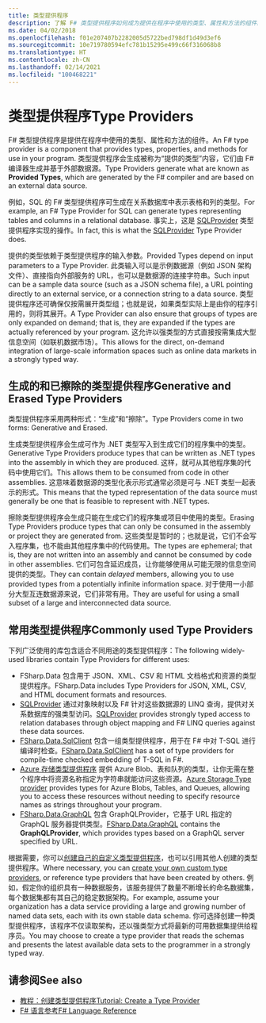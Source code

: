 ```yaml
---
title: 类型提供程序
description: 了解 F# 类型提供程序如何成为提供在程序中使用的类型、属性和方法的组件。
ms.date: 04/02/2018
ms.openlocfilehash: f01e207407b2282005d5722bed798df1d49d3ef6
ms.sourcegitcommit: 10e719780594efc781b15295e499c66f316068b8
ms.translationtype: HT
ms.contentlocale: zh-CN
ms.lasthandoff: 02/14/2021
ms.locfileid: "100468221"
---
```

# <a name="type-providers"></a><span data-ttu-id="eb606-103">类型提供程序</span><span class="sxs-lookup"><span data-stu-id="eb606-103">Type Providers</span></span>

<span data-ttu-id="eb606-104">F# 类型提供程序是提供在程序中使用的类型、属性和方法的组件。</span><span class="sxs-lookup"><span data-stu-id="eb606-104">An F# type provider is a component that provides types, properties, and methods for use in your program.</span></span> <span data-ttu-id="eb606-105">类型提供程序会生成被称为“提供的类型”内容，它们由 F# 编译器生成并基于外部数据源。</span><span class="sxs-lookup"><span data-stu-id="eb606-105">Type Providers generate what are known as **Provided Types**, which are generated by the F# compiler and are based on an external data source.</span></span>

<span data-ttu-id="eb606-106">例如，SQL 的 F# 类型提供程序可生成在关系数据库中表示表格和列的类型。</span><span class="sxs-lookup"><span data-stu-id="eb606-106">For example, an F# Type Provider for SQL can generate types representing tables and columns in a relational database.</span></span> <span data-ttu-id="eb606-107">事实上，这是 [SQLProvider](https://fsprojects.github.io/SQLProvider/) 类型提供程序实现的操作。</span><span class="sxs-lookup"><span data-stu-id="eb606-107">In fact, this is what the [SQLProvider](https://fsprojects.github.io/SQLProvider/) Type Provider does.</span></span>

<span data-ttu-id="eb606-108">提供的类型依赖于类型提供程序的输入参数。</span><span class="sxs-lookup"><span data-stu-id="eb606-108">Provided Types depend on input parameters to a Type Provider.</span></span> <span data-ttu-id="eb606-109">此类输入可以是示例数据源（例如 JSON 架构文件）、直接指向外部服务的 URL，也可以是数据源的连接字符串。</span><span class="sxs-lookup"><span data-stu-id="eb606-109">Such input can be a sample data source (such as a JSON schema file), a URL pointing directly to an external service, or a connection string to a data source.</span></span> <span data-ttu-id="eb606-110">类型提供程序还可确保仅按需展开类型组；也就是说，如果类型实际上是由你的程序引用的，则将其展开。</span><span class="sxs-lookup"><span data-stu-id="eb606-110">A Type Provider can also ensure that groups of types are only expanded on demand; that is, they are expanded if the types are actually referenced by your program.</span></span> <span data-ttu-id="eb606-111">这允许以强类型的方式直接按需集成大型信息空间（如联机数据市场）。</span><span class="sxs-lookup"><span data-stu-id="eb606-111">This allows for the direct, on-demand integration of large-scale information spaces such as online data markets in a strongly typed way.</span></span>

## <a name="generative-and-erased-type-providers"></a><span data-ttu-id="eb606-112">生成的和已擦除的类型提供程序</span><span class="sxs-lookup"><span data-stu-id="eb606-112">Generative and Erased Type Providers</span></span>

<span data-ttu-id="eb606-113">类型提供程序采用两种形式：“生成”和“擦除”。</span><span class="sxs-lookup"><span data-stu-id="eb606-113">Type Providers come in two forms: Generative and Erased.</span></span>

<span data-ttu-id="eb606-114">生成类型提供程序会生成可作为 .NET 类型写入到生成它们的程序集中的类型。</span><span class="sxs-lookup"><span data-stu-id="eb606-114">Generative Type Providers produce types that can be written as .NET types into the assembly in which they are produced.</span></span> <span data-ttu-id="eb606-115">这样，就可从其他程序集的代码中使用它们。</span><span class="sxs-lookup"><span data-stu-id="eb606-115">This allows them to be consumed from code in other assemblies.</span></span> <span data-ttu-id="eb606-116">这意味着数据源的类型化表示形式通常必须是可与 .NET 类型一起表示的形式。</span><span class="sxs-lookup"><span data-stu-id="eb606-116">This means that the typed representation of the data source must generally be one that is feasible to represent with .NET types.</span></span>

<span data-ttu-id="eb606-117">擦除类型提供程序会生成只能在生成它们的程序集或项目中使用的类型。</span><span class="sxs-lookup"><span data-stu-id="eb606-117">Erasing Type Providers produce types that can only be consumed in the assembly or project they are generated from.</span></span> <span data-ttu-id="eb606-118">这些类型是暂时的；也就是说，它们不会写入程序集，也不能由其他程序集中的代码使用。</span><span class="sxs-lookup"><span data-stu-id="eb606-118">The types are ephemeral; that is, they are not written into an assembly and cannot be consumed by code in other assemblies.</span></span> <span data-ttu-id="eb606-119">它们可包含延迟成员，让你能够使用从可能无限的信息空间提供的类型。</span><span class="sxs-lookup"><span data-stu-id="eb606-119">They can contain *delayed* members, allowing you to use provided types from a potentially infinite information space.</span></span> <span data-ttu-id="eb606-120">对于使用一小部分大型互连数据源来说，它们非常有用。</span><span class="sxs-lookup"><span data-stu-id="eb606-120">They are useful for using a small subset of a large and interconnected data source.</span></span>

## <a name="commonly-used-type-providers"></a><span data-ttu-id="eb606-121">常用类型提供程序</span><span class="sxs-lookup"><span data-stu-id="eb606-121">Commonly used Type Providers</span></span>

<span data-ttu-id="eb606-122">下列广泛使用的库包含适合不同用途的类型提供程序：</span><span class="sxs-lookup"><span data-stu-id="eb606-122">The following widely-used libraries contain Type Providers for different uses:</span></span>

- <span data-ttu-id="eb606-123">FSharp.Data 包含用于 JSON、XML、CSV 和 HTML 文档格式和资源的类型提供程序。</span><span class="sxs-lookup"><span data-stu-id="eb606-123">FSharp.Data includes Type Providers for JSON, XML, CSV, and HTML document formats and resources.</span></span>
- <span data-ttu-id="eb606-124">[SQLProvider](https://fsprojects.github.io/SQLProvider/) 通过对象映射以及 F# 针对这些数据源的 LINQ 查询，提供对关系数据库的强类型访问。</span><span class="sxs-lookup"><span data-stu-id="eb606-124">[SQLProvider](https://fsprojects.github.io/SQLProvider/) provides strongly typed access to relation databases through object mapping and F# LINQ queries against these data sources.</span></span>
- <span data-ttu-id="eb606-125">[FSharp.Data.SqlClient](https://fsprojects.github.io/FSharp.Data.SqlClient/) 包含一组类型提供程序，用于在 F# 中对 T-SQL 进行编译时检查。</span><span class="sxs-lookup"><span data-stu-id="eb606-125">[FSharp.Data.SqlClient](https://fsprojects.github.io/FSharp.Data.SqlClient/) has a set of type providers for compile-time checked embedding of T-SQL in F#.</span></span>
- <span data-ttu-id="eb606-126">[Azure 存储类型提供程序](https://fsprojects.github.io/AzureStorageTypeProvider/) 提供 Azure Blob、表和队列的类型，让你无需在整个程序中将资源名称指定为字符串就能访问这些资源。</span><span class="sxs-lookup"><span data-stu-id="eb606-126">[Azure Storage Type provider](https://fsprojects.github.io/AzureStorageTypeProvider/) provides types for Azure Blobs, Tables, and Queues, allowing you to access these resources without needing to specify resource names as strings throughout your program.</span></span>
- <span data-ttu-id="eb606-127">[FSharp.Data.GraphQL](https://fsprojects.github.io/FSharp.Data.GraphQL/index.html) 包含 GraphQLProvider，它基于 URL 指定的 GraphQL 服务器提供类型。</span><span class="sxs-lookup"><span data-stu-id="eb606-127">[FSharp.Data.GraphQL](https://fsprojects.github.io/FSharp.Data.GraphQL/index.html) contains the **GraphQLProvider**, which provides types based on a GraphQL server specified by URL.</span></span>

<span data-ttu-id="eb606-128">根据需要，你可以[创建自己的自定义类型提供程序](creating-a-type-provider.md)，也可以引用其他人创建的类型提供程序。</span><span class="sxs-lookup"><span data-stu-id="eb606-128">Where necessary, you can [create your own custom type providers](creating-a-type-provider.md), or reference type providers that have been created by others.</span></span> <span data-ttu-id="eb606-129">例如，假定你的组织具有一种数据服务，该服务提供了数量不断增长的命名数据集，每个数据集都有其自己的稳定数据架构。</span><span class="sxs-lookup"><span data-stu-id="eb606-129">For example, assume your organization has a data service providing a large and growing number of named data sets, each with its own stable data schema.</span></span> <span data-ttu-id="eb606-130">你可选择创建一种类型提供程序，该程序不仅读取架构，还以强类型方式将最新的可用数据集提供给程序员。</span><span class="sxs-lookup"><span data-stu-id="eb606-130">You may choose to create a type provider that reads the schemas and presents the latest available data sets to the programmer in a strongly typed way.</span></span>

## <a name="see-also"></a><span data-ttu-id="eb606-131">请参阅</span><span class="sxs-lookup"><span data-stu-id="eb606-131">See also</span></span>

- [<span data-ttu-id="eb606-132">教程：创建类型提供程序</span><span class="sxs-lookup"><span data-stu-id="eb606-132">Tutorial: Create a Type Provider</span></span>](creating-a-type-provider.md)
- [<span data-ttu-id="eb606-133">F# 语言参考</span><span class="sxs-lookup"><span data-stu-id="eb606-133">F# Language Reference</span></span>](../../language-reference/index.md)
